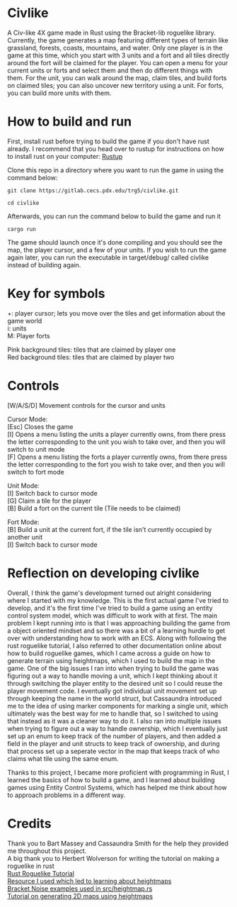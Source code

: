 # Civlike

A Civ-like 4X game made in Rust using the Bracket-lib roguelike library. Currently, the game generates a map featuring different types of terrain like grassland, forests, 
coasts, mountains, and water. Only one player is in the game at this time, which you start with 3 units and a fort and all tiles directly around the fort will be claimed
for the player. You can open a menu for your current units or forts and select them and then do different things with them. For the unit, you can walk around the map, claim
tiles, and build forts on claimed tiles; you can also uncover new territory using a unit. For forts, you can build more units with them.

# How to build and run
First, install rust before trying to build the game if you don't have rust already.
I recommend that you head over to rustup for instructions on how to install rust on your computer:
[Rustup](https://rustup.rs)       

Clone this repo in a directory where you want to run the game in using the command below:

`git clone https://gitlab.cecs.pdx.edu/trg5/civlike.git`

`cd civlike`

Afterwards, you can run the command below to build the game and run it

`cargo run`

The game should launch once it's done compiling and you should see the map, the player cursor, and a few of your units. If you wish to run the game again later, 
you can run the executable in target/debug/ called civlike instead of building again.

# Key for symbols     
+: player cursor; lets you move over the tiles and get information about the game world       
i: units       
M: Player forts      

Pink background tiles: tiles that are claimed by player one      
Red background tiles: tiles that are claimed by player two      

# Controls

[W/A/S/D] Movement controls for the cursor and units      

Cursor Mode:     
[Esc] Closes the game      
[I] Opens a menu listing the units a player currently owns, from there press the letter corresponding to the unit you wish to take over, and then you will switch to unit mode       
[F] Opens a menu listing the forts a player currently owns, from there press the letter corresponding to the fort you wish to take over, and then you will switch to fort mode       

Unit Mode:       
[I] Switch back to cursor mode        
[G] Claim a tile for the player       
[B] Build a fort on the current tile (Tile needs to be claimed)       

Fort Mode:       
[B] Build a unit at the current fort, if the tile isn't currently occupied by another unit      
[I] Switch back to cursor mode       

# Reflection on developing civlike
Overall, I think the game's development turned out alright considering where I started with my knowledge. This is the first actual game I've tried to develop, and it's the
first time I've tried to build a game using an entity control system model, which was difficult to work with at first. The main problem I kept running into is that I was
approaching building the game from a object oriented mindset and so there was a bit of a learning hurdle to get over with understanding how to work with an ECS. Along with
following the rust roguelike tutorial, I also referred to other documentation online about how to build roguelike games, which I came across a guide on how to generate terrain
using heightmaps, which I used to build the map in the game. One of the big issues I ran into when trying to build the game was figuring out a way to handle moving a unit,
which I kept thinking about it through switching the player entity to the desired unit so I could reuse the player movement code. I eventually got individual unit movement set up 
through keeping the name in the world struct, but Cassaundra introduced me to the idea of using marker components for marking a single unit, which ultimately was the best way 
for me to handle that, so I switched to using that instead as it was a cleaner way to do it. I also ran into multiple issues when trying to figure out a way to handle ownership,
which I eventually just set up an enum to keep track of the number of players, and then added a field in the player and unit structs to keep track of ownership, and during that 
process set up a seperate vector in the map that keeps track of who claims what tile using the same enum.

Thanks to this project, I became more proficient with programming in Rust, I learned the basics of how to build a game, and I learned about building games using Entity Control
Systems, which has helped me think about how to approach problems in a different way.

# Credits

Thank you to Bart Massey and Cassaundra Smith for the help they provided me throughout this project.     
A big thank you to Herbert Wolverson for writing the tutorial on making a roguelike in rust      
[Rust Roguelike Tutorial](https://bfnightly.bracketproductions.com/rustbook/chapter_0.html)     
[Resource I used which led to learning about heightmaps](https://github.com/marukrap/RoguelikeDevResources)      
[Bracket Noise examples used in src/heightmap.rs](https://github.com/amethyst/bracket-lib/tree/master/bracket-noise)      
[Tutorial on generating 2D maps using heightmaps](https://gillesleblanc.wordpress.com/2012/10/16/creating-a-random-2d-game-world-map/)      
